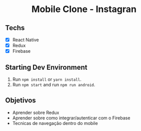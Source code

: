 <h1 align="center">
Mobile Clone - Instagran
</h1>

## Techs

- [x] React Native
- [x] Redux
- [x] Firebase

## Starting Dev Environment

1. Run `npm install` or `yarn install`.<br />
2. Run `npm start` and run `npm run android`.<br />

## Objetivos

- Aprender sobre Redux
- Aprender sobre como integrar/autenticar com o Firebase
- Tecnicas de navegação dentro do mobile
